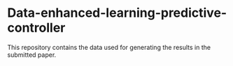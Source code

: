 # Data-enhanced-learning-predictive-controller
This repository contains the data used for generating the results in the submitted paper.
